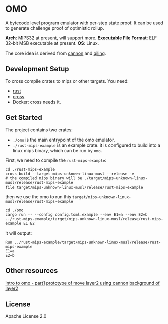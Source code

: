 # OMO

A bytecode level program emulator with per-step state proof.
It can be used to generate challenge proof of optimistic rollup.

**Arch**: MIPS32 at present, will support more.
**Executable File Format**: ELF 32-bit MSB executable at present.
**OS**: Linux.

The core idea is derived from [cannon](https://github.com/ethereum-optimism/cannon) and [qiling](https://github.com/qilingframework/qiling).

## Development Setup

To cross compile crates to mips or other targets.
You need:

- [rust](https://rustup.rs/)
- [cross](https://github.com/cross-rs/cross).
- Docker: cross needs it.

## Get Started

The project contains two crates:

- `./omo` is the main entrypoint of the omo emulator.
- `./rust-mips-example` is an example crate. it is configured to build into a linux mips binary, which can be run by `omo`.

First, we need to compile the `rust-mips-example`:

```shell
cd ./rust-mips-example
cross build --target mips-unknown-linux-musl --release -v
# the compiled mips binary will be ./target/mips-unknown-linux-musl/release/rust-mips-example
file target/mips-unknown-linux-musl/release/rust-mips-example
```

then we use the omo to run this `target/mips-unknown-linux-musl/release/rust-mips-example`

```shell
cd ./omo
cargo run -- --config config.toml.example --env E1=a --env E2=b ../rust-mips-example/target/mips-unknown-linux-musl/release/rust-mips-example E1 E2
```

it will output:

```
Run ../rust-mips-example/target/mips-unknown-linux-musl/release/rust-mips-example
E1=a
E2=b
```

## Other resources

[intro to omo - part1](./docs/intro-to-omo-part1.zh.md)
[prototype of move layer2 using cannon](./docs/prototype_of_cannon_in_move.zh.md)
[background of layer2](./docs/background.md)

## License

Apache License 2.0
